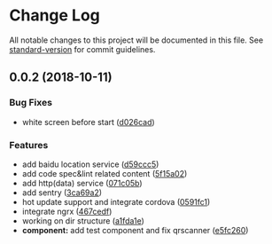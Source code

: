 # Change Log

All notable changes to this project will be documented in this file. See [standard-version](https://github.com/conventional-changelog/standard-version) for commit guidelines.

<a name="0.0.2"></a>
## 0.0.2 (2018-10-11)


### Bug Fixes

* white screen before start ([d026cad](https://github.com/pengkobe/ionic-boilerplate/commit/d026cad))


### Features

* add baidu location service ([d59ccc5](https://github.com/pengkobe/ionic-boilerplate/commit/d59ccc5))
* add code spec&lint related content ([5f15a02](https://github.com/pengkobe/ionic-boilerplate/commit/5f15a02))
* add http(data) service ([071c05b](https://github.com/pengkobe/ionic-boilerplate/commit/071c05b))
* add sentry ([3ca69a2](https://github.com/pengkobe/ionic-boilerplate/commit/3ca69a2))
* hot update support and integrate cordova ([0591fc1](https://github.com/pengkobe/ionic-boilerplate/commit/0591fc1))
* integrate ngrx ([467cedf](https://github.com/pengkobe/ionic-boilerplate/commit/467cedf))
* working on dir structure ([a1fda1e](https://github.com/pengkobe/ionic-boilerplate/commit/a1fda1e))
* **component:** add test component and fix qrscanner ([e5fc260](https://github.com/pengkobe/ionic-boilerplate/commit/e5fc260))

